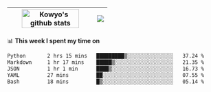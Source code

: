 | <a href="https://github.com/anuraghazra/github-readme-stats"><img width="85%" src="https://github-readme-stats.vercel.app/api?username=kowyo&show_icons=true&hide_border=true&theme=transparent" alt="Kowyo's github stats" /></a> | <a href="https://github.com/anuraghazra/github-readme-stats"><img align="center" src="https://github-readme-stats.vercel.app/api/top-langs/?username=kowyo&exclude_repo=Engineering-Competition-Robot,mobile-robot&hide=c,assembly,shaderlab,hlsl,mathematica,cmake&layout=compact&hide_border=true&theme=transparent" /></a> |
| ------------- | ------------- |

📊 **This week I spent my time on**
<!--START_SECTION:waka-->

```txt
Python       2 hrs 15 mins   █████████▒░░░░░░░░░░░░░░░   37.24 %
Markdown     1 hr 17 mins    █████▒░░░░░░░░░░░░░░░░░░░   21.35 %
JSON         1 hr 1 min      ████▒░░░░░░░░░░░░░░░░░░░░   16.73 %
YAML         27 mins         ██░░░░░░░░░░░░░░░░░░░░░░░   07.55 %
Bash         18 mins         █▒░░░░░░░░░░░░░░░░░░░░░░░   05.14 %
```

<!--END_SECTION:waka-->
